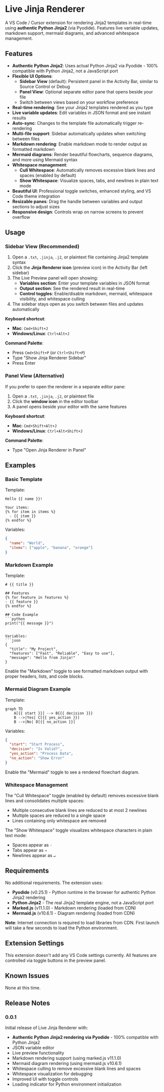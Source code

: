 # Live Jinja Renderer

A VS Code / Cursor extension for rendering Jinja2 templates in real-time using **authentic Python Jinja2** (via Pyodide). Features live variable updates, markdown support, mermaid diagrams, and advanced whitespace management.

## Features

- **Authentic Python Jinja2**: Uses actual Python Jinja2 via Pyodide - 100% compatible with Python Jinja2, not a JavaScript port
- **Flexible UI Options**: 
  - **Sidebar View** (default): Persistent panel in the Activity Bar, similar to Source Control or Debug
  - **Panel View**: Optional separate editor pane that opens beside your file
  - Switch between views based on your workflow preference
- **Real-time rendering**: See your Jinja2 templates rendered as you type
- **Live variable updates**: Edit variables in JSON format and see instant results
- **Auto-sync**: Changes to the template file automatically trigger re-rendering
- **Multi-file support**: Sidebar automatically updates when switching between files
- **Markdown rendering**: Enable markdown mode to render output as formatted markdown
- **Mermaid diagrams**: Render beautiful flowcharts, sequence diagrams, and more using Mermaid syntax
- **Whitespace management**:
  - **Cull Whitespace**: Automatically removes excessive blank lines and spaces (enabled by default)
  - **Show Whitespace**: Visualize spaces, tabs, and newlines in plain text mode
- **Beautiful UI**: Professional toggle switches, enhanced styling, and VS Code theme integration
- **Resizable panes**: Drag the handle between variables and output sections to adjust sizes
- **Responsive design**: Controls wrap on narrow screens to prevent overflow

## Usage

### Sidebar View (Recommended)

1. Open a `.txt`, `.jinja`, `.j2`, or plaintext file containing Jinja2 template syntax
2. Click the **Jinja Renderer icon** (preview icon) in the Activity Bar (left sidebar)
3. The Live Preview panel will open showing:
   - **Variables section**: Enter your template variables in JSON format
   - **Output section**: See the rendered result in real-time
   - **Control toggles**: Enable/disable markdown, mermaid, whitespace visibility, and whitespace culling
4. The sidebar stays open as you switch between files and updates automatically

**Keyboard shortcut**:
- **Mac**: `Cmd+Shift+J`
- **Windows/Linux**: `Ctrl+Alt+J`

**Command Palette**:
- Press `Cmd+Shift+P` (or `Ctrl+Shift+P`)
- Type "Show Jinja Renderer Sidebar"
- Press Enter

### Panel View (Alternative)

If you prefer to open the renderer in a separate editor pane:

1. Open a `.txt`, `.jinja`, `.j2`, or plaintext file
2. Click the **window icon** in the editor toolbar
3. A panel opens beside your editor with the same features

**Keyboard shortcut**:
- **Mac**: `Cmd+Shift+Alt+J`
- **Windows/Linux**: `Ctrl+Alt+Shift+J`

**Command Palette**:
- Type "Open Jinja Renderer in Panel"

## Examples

### Basic Template

Template:
```jinja
Hello {{ name }}!

Your items:
{% for item in items %}
  - {{ item }}
{% endfor %}
```

Variables:
```json
{
  "name": "World",
  "items": ["apple", "banana", "orange"]
}
```

### Markdown Example

Template:
```jinja
# {{ title }}

## Features
{% for feature in features %}
- {{ feature }}
{% endfor %}

## Code Example
```python
print("{{ message }}")
```
```

Variables:
```json
{
  "title": "My Project",
  "features": ["Fast", "Reliable", "Easy to use"],
  "message": "Hello from Jinja!"
}
```

Enable the "Markdown" toggle to see formatted markdown output with proper headers, lists, and code blocks.

### Mermaid Diagram Example

Template:
```jinja
graph TD
    A[{{ start }}] --> B{{{ decision }}}
    B -->|Yes| C[{{ yes_action }}]
    B -->|No| D[{{ no_action }}]
```

Variables:
```json
{
  "start": "Start Process",
  "decision": "Is Valid?",
  "yes_action": "Process Data",
  "no_action": "Show Error"
}
```

Enable the "Mermaid" toggle to see a rendered flowchart diagram.

### Whitespace Management

The "Cull Whitespace" toggle (enabled by default) removes excessive blank lines and consolidates multiple spaces:
- Multiple consecutive blank lines are reduced to at most 2 newlines
- Multiple spaces are reduced to a single space
- Lines containing only whitespace are removed

The "Show Whitespace" toggle visualizes whitespace characters in plain text mode:
- Spaces appear as `·`
- Tabs appear as `→`
- Newlines appear as `↵`

## Requirements

No additional requirements. The extension uses:
- **Pyodide** (v0.25.1) - Python runtime in the browser for authentic Python Jinja2 rendering
- **Python Jinja2** - The real Jinja2 template engine, not a JavaScript port
- **Marked.js** (v11.1.0) - Markdown rendering (loaded from CDN)
- **Mermaid.js** (v10.6.1) - Diagram rendering (loaded from CDN)

**Note**: Internet connection is required to load libraries from CDN. First launch will take a few seconds to load the Python environment.

## Extension Settings

This extension doesn't add any VS Code settings currently. All features are controlled via toggle buttons in the preview panel.

## Known Issues

None at this time.

## Release Notes

### 0.0.1

Initial release of Live Jinja Renderer with:
- **Authentic Python Jinja2 rendering via Pyodide** - 100% compatible with Python Jinja2
- JSON variable editor
- Live preview functionality
- Markdown rendering support (using marked.js v11.1.0)
- Mermaid diagram rendering (using mermaid.js v10.6.1)
- Whitespace culling to remove excessive blank lines and spaces
- Whitespace visualization for debugging
- Improved UI with toggle controls
- Loading indicator for Python environment initialization
